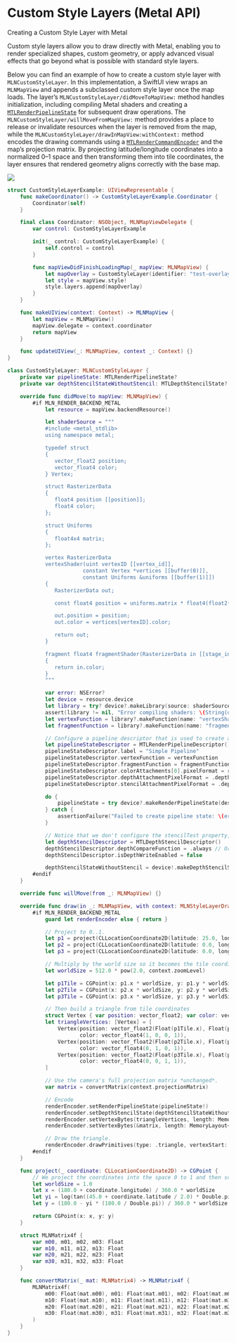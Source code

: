 # Custom Style Layers (Metal API)

Creating a Custom Style Layer with Metal

Custom style layers allow you to draw directly with Metal, enabling you to render specialized shapes, custom geometry, or apply advanced visual effects that go beyond what is possible with standard style layers.

Below you can find an example of how to create a custom style layer with ``MLNCustomStyleLayer``. In this implementation, a SwiftUI view wraps an ``MLNMapView`` and appends a subclassed custom style layer once the map loads. The layer’s ``MLNCustomStyleLayer/didMoveToMapView:`` method handles initialization, including compiling Metal shaders and creating a [`MTLRenderPipelineState`](https://developer.apple.com/documentation/metal/mtlrenderpipelinestate?language=objc) for subsequent draw operations. The ``MLNCustomStyleLayer/willMoveFromMapView:`` method provides a place to release or invalidate resources when the layer is removed from the map, while the ``MLNCustomStyleLayer/drawInMapView:withContext:`` method encodes the drawing commands using a [`MTLRenderCommandEncoder`](https://developer.apple.com/documentation/metal/mtlrendercommandencoder) and the map’s projection matrix. By projecting latitude/longitude coordinates into a normalized 0–1 space and then transforming them into tile coordinates, the layer ensures that rendered geometry aligns correctly with the base map.

![](CustomStyleLayerExample.png)

<!-- include-example(CustomStyleLayerExample) -->

```swift
struct CustomStyleLayerExample: UIViewRepresentable {
    func makeCoordinator() -> CustomStyleLayerExample.Coordinator {
        Coordinator(self)
    }

    final class Coordinator: NSObject, MLNMapViewDelegate {
        var control: CustomStyleLayerExample

        init(_ control: CustomStyleLayerExample) {
            self.control = control
        }

        func mapViewDidFinishLoadingMap(_ mapView: MLNMapView) {
            let mapOverlay = CustomStyleLayer(identifier: "test-overlay")
            let style = mapView.style!
            style.layers.append(mapOverlay)
        }
    }

    func makeUIView(context: Context) -> MLNMapView {
        let mapView = MLNMapView()
        mapView.delegate = context.coordinator
        return mapView
    }

    func updateUIView(_: MLNMapView, context _: Context) {}
}

class CustomStyleLayer: MLNCustomStyleLayer {
    private var pipelineState: MTLRenderPipelineState?
    private var depthStencilStateWithoutStencil: MTLDepthStencilState?

    override func didMove(to mapView: MLNMapView) {
        #if MLN_RENDER_BACKEND_METAL
            let resource = mapView.backendResource()

            let shaderSource = """
            #include <metal_stdlib>
            using namespace metal;

            typedef struct
            {
               vector_float2 position;
               vector_float4 color;
            } Vertex;

            struct RasterizerData
            {
               float4 position [[position]];
               float4 color;
            };

            struct Uniforms
            {
               float4x4 matrix;
            };

            vertex RasterizerData
            vertexShader(uint vertexID [[vertex_id]],
                        constant Vertex *vertices [[buffer(0)]],
                        constant Uniforms &uniforms [[buffer(1)]])
            {
               RasterizerData out;

               const float4 position = uniforms.matrix * float4(float2(vertices[vertexID].position.xy), 1, 1);

               out.position = position;
               out.color = vertices[vertexID].color;

               return out;
            }

            fragment float4 fragmentShader(RasterizerData in [[stage_in]])
            {
               return in.color;
            }
            """

            var error: NSError?
            let device = resource.device
            let library = try? device?.makeLibrary(source: shaderSource, options: nil)
            assert(library != nil, "Error compiling shaders: \(String(describing: error))")
            let vertexFunction = library?.makeFunction(name: "vertexShader")
            let fragmentFunction = library?.makeFunction(name: "fragmentShader")

            // Configure a pipeline descriptor that is used to create a pipeline state.
            let pipelineStateDescriptor = MTLRenderPipelineDescriptor()
            pipelineStateDescriptor.label = "Simple Pipeline"
            pipelineStateDescriptor.vertexFunction = vertexFunction
            pipelineStateDescriptor.fragmentFunction = fragmentFunction
            pipelineStateDescriptor.colorAttachments[0].pixelFormat = resource.mtkView.colorPixelFormat
            pipelineStateDescriptor.depthAttachmentPixelFormat = .depth32Float_stencil8
            pipelineStateDescriptor.stencilAttachmentPixelFormat = .depth32Float_stencil8

            do {
                pipelineState = try device?.makeRenderPipelineState(descriptor: pipelineStateDescriptor)
            } catch {
                assertionFailure("Failed to create pipeline state: \(error)")
            }

            // Notice that we don't configure the stencilTest property, leaving stencil testing disabled
            let depthStencilDescriptor = MTLDepthStencilDescriptor()
            depthStencilDescriptor.depthCompareFunction = .always // Or another value as needed
            depthStencilDescriptor.isDepthWriteEnabled = false

            depthStencilStateWithoutStencil = device!.makeDepthStencilState(descriptor: depthStencilDescriptor)
        #endif
    }

    override func willMove(from _: MLNMapView) {}

    override func draw(in _: MLNMapView, with context: MLNStyleLayerDrawingContext) {
        #if MLN_RENDER_BACKEND_METAL
            guard let renderEncoder else { return }

            // Project to 0..1.
            let p1 = project(CLLocationCoordinate2D(latitude: 25.0, longitude: 12.5))
            let p2 = project(CLLocationCoordinate2D(latitude: 0.0, longitude: 0.0))
            let p3 = project(CLLocationCoordinate2D(latitude: 0.0, longitude: 25.0))

            // Multiply by the world size so it becomes the tile coordinate system.
            let worldSize = 512.0 * pow(2.0, context.zoomLevel)

            let p1Tile = CGPoint(x: p1.x * worldSize, y: p1.y * worldSize)
            let p2Tile = CGPoint(x: p2.x * worldSize, y: p2.y * worldSize)
            let p3Tile = CGPoint(x: p3.x * worldSize, y: p3.y * worldSize)

            // Then build a triangle from tile coordinates
            struct Vertex { var position: vector_float2; var color: vector_float4 }
            let triangleVertices: [Vertex] = [
                Vertex(position: vector_float2(Float(p1Tile.x), Float(p1Tile.y)),
                       color: vector_float4(1, 0, 0, 1)),
                Vertex(position: vector_float2(Float(p2Tile.x), Float(p2Tile.y)),
                       color: vector_float4(0, 1, 0, 1)),
                Vertex(position: vector_float2(Float(p3Tile.x), Float(p3Tile.y)),
                       color: vector_float4(0, 0, 1, 1)),
            ]

            // Use the camera's full projection matrix *unchanged*.
            var matrix = convertMatrix(context.projectionMatrix)

            // Encode
            renderEncoder.setRenderPipelineState(pipelineState!)
            renderEncoder.setDepthStencilState(depthStencilStateWithoutStencil)
            renderEncoder.setVertexBytes(triangleVertices, length: MemoryLayout<Vertex>.size * triangleVertices.count, index: 0)
            renderEncoder.setVertexBytes(&matrix, length: MemoryLayout<float4x4>.size, index: 1)

            // Draw the triangle.
            renderEncoder.drawPrimitives(type: .triangle, vertexStart: 0, vertexCount: 3)
        #endif
    }

    func project(_ coordinate: CLLocationCoordinate2D) -> CGPoint {
        // We project the coordinates into the space 0 to 1 and then scale these when drawing based on the current zoom level
        let worldSize = 1.0
        let x = (180.0 + coordinate.longitude) / 360.0 * worldSize
        let yi = log(tan((45.0 + coordinate.latitude / 2.0) * Double.pi / 180.0))
        let y = (180.0 - yi * (180.0 / Double.pi)) / 360.0 * worldSize

        return CGPoint(x: x, y: y)
    }

    struct MLNMatrix4f {
        var m00, m01, m02, m03: Float
        var m10, m11, m12, m13: Float
        var m20, m21, m22, m23: Float
        var m30, m31, m32, m33: Float
    }

    func convertMatrix(_ mat: MLNMatrix4) -> MLNMatrix4f {
        MLNMatrix4f(
            m00: Float(mat.m00), m01: Float(mat.m01), m02: Float(mat.m02), m03: Float(mat.m03),
            m10: Float(mat.m10), m11: Float(mat.m11), m12: Float(mat.m12), m13: Float(mat.m13),
            m20: Float(mat.m20), m21: Float(mat.m21), m22: Float(mat.m22), m23: Float(mat.m23),
            m30: Float(mat.m30), m31: Float(mat.m31), m32: Float(mat.m32), m33: Float(mat.m33)
        )
    }
}
```
